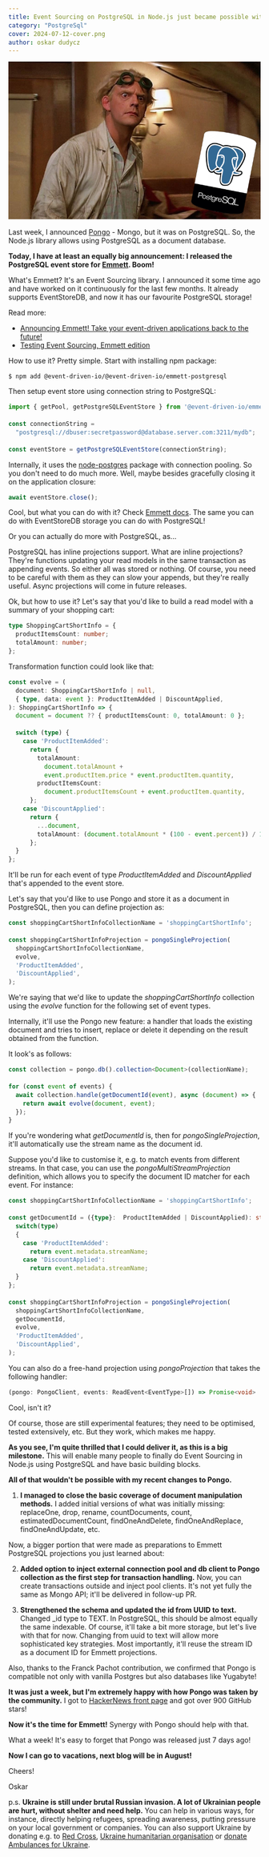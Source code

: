 ```yaml
---
title: Event Sourcing on PostgreSQL in Node.js just became possible with Emmett
category: "PostgreSql"
cover: 2024-07-12-cover.png
author: oskar dudycz
---
```


![](2024-07-12-cover.png)

Last week, I announced [Pongo](https://github.com/event-driven-io/Pongo) - Mongo, but it was on PostgreSQL. So, the Node.js library allows using PostgreSQL as a document database. 

**Today, I have at least an equally big announcement: I released the PostgreSQL event store for [Emmett](https://event-driven-io.github.io/emmett/getting-started.html). Boom!**

What's Emmett? It's an Event Sourcing library. I announced it some time ago and have worked on it continuously for the last few months. It already supports EventStoreDB, and now it has our favourite PostgreSQL storage!

Read more:
- [Announcing Emmett! Take your event-driven applications back to the future!](/en/introducing_emmett/)
- [Testing Event Sourcing, Emmett edition](/en/introducing_emmett/)

How to use it? Pretty simple. Start with installing npm package:

```shell
$ npm add @event-driven-io/@event-driven-io/emmett-postgresql
```

Then setup event store using connection string to PostgreSQL:

```typescript
import { getPool, getPostgreSQLEventStore } from '@event-driven-io/emmett-postgresql';

const connectionString =
  "postgresql://dbuser:secretpassword@database.server.com:3211/mydb";

const eventStore = getPostgreSQLEventStore(connectionString);
```

Internally, it uses the [node-postgres](https://node-postgres.com/) package with connection pooling. So you don't need to do much more. Well, maybe besides gracefully closing it on the application closure:

```typescript
await eventStore.close();
```

Cool, but what you can do with it? Check [Emmett docs](https://event-driven-io.github.io/emmett/getting-started.html#event-store). The same you can do with EventStoreDB storage you can do with PostgreSQL!

Or you can actually do more with PostgreSQL, as...

PostgreSQL has inline projections support. What are inline projections? They're functions updating your read models in the same transaction as appending events. So either all was stored or nothing. Of course, you need to be careful with them as they can slow your appends, but they're really useful. Async projections will come in future releases.

Ok, but how to use it? Let's say that you'd like to build a read model with a summary of your shopping cart:

```typescript
type ShoppingCartShortInfo = {
  productItemsCount: number;
  totalAmount: number;
};
```

Transformation function could look like that:

```typescript
const evolve = (
  document: ShoppingCartShortInfo | null,
  { type, data: event }: ProductItemAdded | DiscountApplied,
): ShoppingCartShortInfo => {
  document = document ?? { productItemsCount: 0, totalAmount: 0 };

  switch (type) {
    case 'ProductItemAdded':
      return {
        totalAmount:
          document.totalAmount +
          event.productItem.price * event.productItem.quantity,
        productItemsCount:
          document.productItemsCount + event.productItem.quantity,
      };
    case 'DiscountApplied':
      return {
        ...document,
        totalAmount: (document.totalAmount * (100 - event.percent)) / 100,
      };
  }
};
```

It'll be run for each event of type _ProductItemAdded_ and _DiscountApplied_ that's appended to the event store.

Let's say that you'd like to use Pongo and store it as a document in PostgreSQL, then you can define projection as:

```typescript
const shoppingCartShortInfoCollectionName = 'shoppingCartShortInfo';

const shoppingCartShortInfoProjection = pongoSingleProjection(
  shoppingCartShortInfoCollectionName,
  evolve,
  'ProductItemAdded',
  'DiscountApplied',
);
```

We're saying that we'd like to update the _shoppingCartShortInfo_ collection using the _evolve_ function for the following set of event types. 

Internally, it'll use the Pongo new feature: a handler that loads the existing document and tries to insert, replace or delete it depending on the result obtained from the function.

It look's as follows:

```typescript
const collection = pongo.db().collection<Document>(collectionName);

for (const event of events) {
  await collection.handle(getDocumentId(event), async (document) => {
    return await evolve(document, event);
  });
}
```

If you're wondering what _getDocumentId_ is, then for _pongoSingleProjection_, it'll automatically use the stream name as the document id. 

Suppose you'd like to customise it, e.g. to match events from different streams. In that case, you can use the _pongoMultiStreamProjection_ definition, which allows you to specify the document ID matcher for each event. For instance:

```typescript
const shoppingCartShortInfoCollectionName = 'shoppingCartShortInfo';

const getDocumentId = ({type}:  ProductItemAdded | DiscountApplied): string => {
  switch(type)
  {
    case 'ProductItemAdded': 
      return event.metadata.streamName;
    case 'DiscountApplied': 
      return event.metadata.streamName;
  }
};

const shoppingCartShortInfoProjection = pongoSingleProjection(
  shoppingCartShortInfoCollectionName,
  getDocumentId,
  evolve,
  'ProductItemAdded',
  'DiscountApplied',
);
```

You can also do a free-hand projection using _pongoProjection_ that takes the following handler:

```typescript
(pongo: PongoClient, events: ReadEvent<EventType>[]) => Promise<void>
```

Cool, isn't it?

Of course, those are still experimental features; they need to be optimised, tested extensively, etc. But they work, which makes me happy.

**As you see, I'm quite thrilled that I could deliver it, as this is a big milestone.** This will enable many people to finally do Event Sourcing in Node.js using PostgreSQL and have basic building blocks.

**All of that wouldn't be possible with my recent changes to Pongo.**

1. **I managed to close the basic coverage of document manipulation methods.** I added initial versions of what was initially missing: replaceOne, drop, rename, countDocuments, count, estimatedDocumentCount, findOneAndDelete, findOneAndReplace, findOneAndUpdate, etc.

Now, a bigger portion that were made as preparations to Emmett PostgreSQL projections you just learned about:

2. **Added option to inject external connection pool and db client to Pongo collection as the first step for transaction handling.** Now, you can create transactions outside and inject pool clients. It's not yet fully the same as Mongo API; it'll be delivered in follow-up PR.

3. **Strengthened the schema and updated the id from UUID to text.** Changed _id type to TEXT. In PostgreSQL, this should be almost equally the same indexable. Of course, it'll take a bit more storage, but let's live with that for now. Changing from uuid to text will allow more sophisticated key strategies. Most importantly, it'll reuse the stream ID as a document ID for Emmett projections.

Also, thanks to the Franck Pachot contribution, we confirmed that Pongo is compatible not only with vanilla Postgres but also databases like Yugabyte!

**It was just a week, but I'm extremely happy with how Pongo was taken by the community.** I got to [HackerNews front page](https://news.ycombinator.com/item?id=40897518) and got over 900 GitHub stars!

**Now it's the time for Emmett!** Synergy with Pongo should help with that.

What a week! It's easy to forget that Pongo was released just 7 days ago!

**Now I can go to vacations, next blog will be in August!**

Cheers!

Oskar

p.s. **Ukraine is still under brutal Russian invasion. A lot of Ukrainian people are hurt, without shelter and need help.** You can help in various ways, for instance, directly helping refugees, spreading awareness, putting pressure on your local government or companies. You can also support Ukraine by donating e.g. to [Red Cross](https://www.icrc.org/pl/donate/ukraine), [Ukraine humanitarian organisation](https://savelife.in.ua/pl/donate/) or [donate Ambulances for Ukraine](https://www.gofundme.com/f/help-to-save-the-lives-of-civilians-in-a-war-zone).
